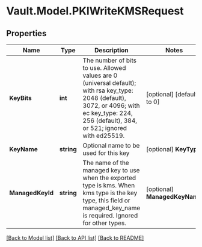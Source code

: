 # Vault.Model.PKIWriteKMSRequest

## Properties

Name | Type | Description | Notes
------------ | ------------- | ------------- | -------------
**KeyBits** | **int** | The number of bits to use. Allowed values are 0 (universal default); with rsa key_type: 2048 (default), 3072, or 4096; with ec key_type: 224, 256 (default), 384, or 521; ignored with ed25519. | [optional] [default to 0]
**KeyName** | **string** | Optional name to be used for this key | [optional] **KeyType** | **string** | The type of key to use; defaults to RSA. \&quot;rsa\&quot; \&quot;ec\&quot; and \&quot;ed25519\&quot; are the only valid values. | [optional] [default to KeyTypeEnum.Rsa]
**ManagedKeyId** | **string** | The name of the managed key to use when the exported type is kms. When kms type is the key type, this field or managed_key_name is required. Ignored for other types. | [optional] **ManagedKeyName** | **string** | The name of the managed key to use when the exported type is kms. When kms type is the key type, this field or managed_key_id is required. Ignored for other types. | [optional] 

[[Back to Model list]](../README.md#documentation-for-models) [[Back to API list]](../README.md#documentation-for-api-endpoints) [[Back to README]](../README.md)

